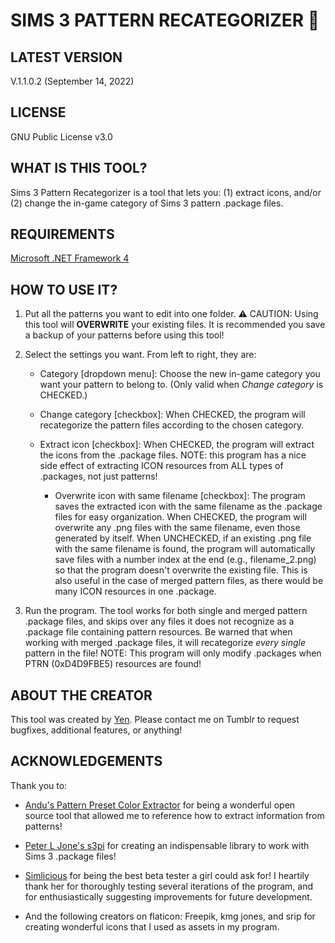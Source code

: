 SIMS 3 PATTERN RECATEGORIZER 🔧
===============================

LATEST VERSION
--------------
V.1.1.0.2 (September 14, 2022)


LICENSE
-------
GNU Public License v3.0


WHAT IS THIS TOOL?
------------------
Sims 3 Pattern Recategorizer is a tool that lets you:
(1) extract icons, and/or 
(2) change the in-game category 
of Sims 3 pattern .package files.


REQUIREMENTS
------------
[Microsoft .NET Framework 4](https://www.microsoft.com/en-us/download/details.aspx?id=17851)


HOW TO USE IT?
--------------
1) Put all the patterns you want to edit into one folder.
   ⚠️ CAUTION: Using this tool will **OVERWRITE** your existing files. 
   It is recommended you save a backup of your patterns before using this tool!
   

2) Select the settings you want. From left to right, they are:

   - Category [dropdown menu]: 
     Choose the new in-game category you want your pattern to belong to.
     (Only valid when *Change category* is CHECKED.)

   - Change category [checkbox]:
     When CHECKED, the program will recategorize the pattern files according to the chosen category.
   
   - Extract icon [checkbox]: 
     When CHECKED, the program will extract the icons from the .package files.
     NOTE: this program has a nice side effect of extracting ICON resources from ALL types of 
     .packages, not just patterns!

     - Overwrite icon with same filename [checkbox]:
       The program saves the extracted icon with the same filename as the .package files
       for easy organization. 
       When CHECKED, the program will overwrite any .png files with the same filename, even those
       generated by itself.
       When UNCHECKED, if an existing .png file with the same filename is found, the program will 
       automatically save files with a number index at the end (e.g., filename_2.png) so that the 
       program doesn't overwrite the existing file. This is also useful in the case of merged 
       pattern files, as there would be many ICON resources in one .package.


3) Run the program.
   The tool works for both single and merged pattern .package files, and skips over any files it
   does not recognize as a .package file containing pattern resources. Be warned that when working 
   with merged .package files, it will recategorize *every single* pattern in the file!
   NOTE: This program will only modify .packages when PTRN (0xD4D9FBE5) resources are found!


ABOUT THE CREATOR
-----------------
This tool was created by [Yen](oxytosim.tumblr.com).
Please contact me on Tumblr to request bugfixes, additional features, or anything!


ACKNOWLEDGEMENTS
----------------
Thank you to:

- [Andu's Pattern Preset Color Extractor](https://simlicious.tumblr.com/post/642139913079406592/pattern-preset-color-extractor-ppce-a-sims-3)
  for being a wonderful open source tool that allowed me to reference how to
  extract information from patterns!

- [Peter L Jone's s3pi](s3pi.sourceforge.net/)
  for creating an indispensable library to work with Sims 3 .package files!

- [Simlicious](https://simlicious.tumblr.com/)
  for being the best beta tester a girl could ask for! I heartily thank her for thoroughly testing
  several iterations of the program, and for enthusiastically suggesting improvements for 
  future development.

- And the following creators on flaticon:
  Freepik, kmg jones, and srip
  for creating wonderful icons that I used as assets in my program.

